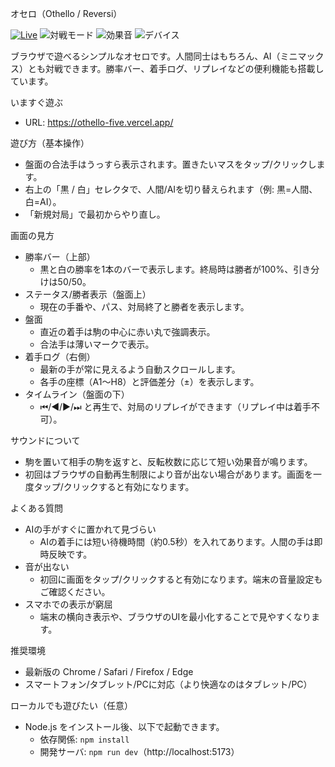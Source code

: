 オセロ（Othello / Reversi）

[![Live](https://img.shields.io/badge/Play%20Now-othello--five.vercel.app-00C853?logo=vercel&logoColor=white)](https://othello-five.vercel.app/)
![対戦モード](https://img.shields.io/badge/%E5%AF%BE%E6%88%A6-%E4%BA%BA%E9%96%93%E2%86%94AI%20%7C%20AI%E2%86%94AI-blue)
![効果音](https://img.shields.io/badge/%E5%8A%B9%E6%9E%9C%E9%9F%B3-on-success)
![デバイス](https://img.shields.io/badge/%E5%AF%BE%E5%BF%9C-PC%20%7C%20Tablet%20%7C%20Mobile-informational)

ブラウザで遊べるシンプルなオセロです。人間同士はもちろん、AI（ミニマックス）とも対戦できます。勝率バー、着手ログ、リプレイなどの便利機能も搭載しています。

いますぐ遊ぶ
- URL: https://othello-five.vercel.app/

遊び方（基本操作）
- 盤面の合法手はうっすら表示されます。置きたいマスをタップ/クリックします。
- 右上の「黒 / 白」セレクタで、人間/AIを切り替えられます（例: 黒=人間、白=AI）。
- 「新規対局」で最初からやり直し。

画面の見方
- 勝率バー（上部）
  - 黒と白の勝率を1本のバーで表示します。終局時は勝者が100%、引き分けは50/50。
- ステータス/勝者表示（盤面上）
  - 現在の手番や、パス、対局終了と勝者を表示します。
- 盤面
  - 直近の着手は駒の中心に赤い丸で強調表示。
  - 合法手は薄いマークで表示。
- 着手ログ（右側）
  - 最新の手が常に見えるよう自動スクロールします。
  - 各手の座標（A1～H8）と評価差分（±）を表示します。
- タイムライン（盤面の下）
  - ⏮/◀/▶/⏭ と再生で、対局のリプレイができます（リプレイ中は着手不可）。

サウンドについて
- 駒を置いて相手の駒を返すと、反転枚数に応じて短い効果音が鳴ります。
- 初回はブラウザの自動再生制限により音が出ない場合があります。画面を一度タップ/クリックすると有効になります。

よくある質問
- AIの手がすぐに置かれて見づらい
  - AIの着手には短い待機時間（約0.5秒）を入れてあります。人間の手は即時反映です。
- 音が出ない
  - 初回に画面をタップ/クリックすると有効になります。端末の音量設定もご確認ください。
- スマホでの表示が窮屈
  - 端末の横向き表示や、ブラウザのUIを最小化することで見やすくなります。

推奨環境
- 最新版の Chrome / Safari / Firefox / Edge
- スマートフォン/タブレット/PCに対応（より快適なのはタブレット/PC）

ローカルでも遊びたい（任意）
- Node.js をインストール後、以下で起動できます。
  - 依存関係: `npm install`
  - 開発サーバ: `npm run dev`（http://localhost:5173）

